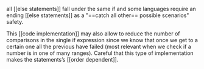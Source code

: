 all [[else statements]] fall under the same if and some languages require an ending [[else statements]] as a "==catch all other== possible scenarios" safety.

This [[code implementation]] may also allow to reduce the number of comparisons in the single if expression since we know that once we get to a certain one all the previous have failed (most relevant when we check if a number is in one of many ranges). Careful that this type of implementation makes the statements’s [[order dependent]].

